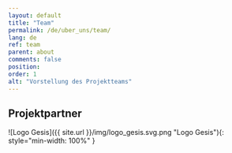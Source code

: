 ```yaml
---
layout: default
title: "Team"
permalink: /de/uber_uns/team/
lang: de
ref: team
parent: about
comments: false
position:
order: 1
alt: "Vorstellung des Projektteams"
---
```


## Projektpartner
![Logo Gesis]({{ site.url }}/img/logo_gesis.svg.png "Logo Gesis"){: style="min-width: 100%" }
